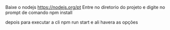 Baixe o nodejs https://nodejs.org/pt
Entre no diretorio do projeto e digite no prompt de comando npm install

depois para executar a cli npm run start e ali havera as opções
